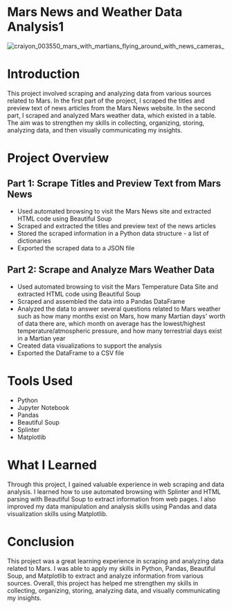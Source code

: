 # Mars News and Weather Data Analysis1
![craiyon_003550_mars_with_martians_flying_around_with_news_cameras_](https://user-images.githubusercontent.com/52866379/224894439-ee938a34-109c-4036-925a-19d68132c831.png)

# Introduction
This project involved scraping and analyzing data from various sources related to Mars. In the first part of the project, I scraped the titles and preview text of news articles from the Mars News website. In the second part, I scraped and analyzed Mars weather data, which existed in a table. The aim was to strengthen my skills in collecting, organizing, storing, analyzing data, and then visually communicating my insights.

# Project Overview
## Part 1: Scrape Titles and Preview Text from Mars News

* Used automated browsing to visit the Mars News site and extracted HTML code using Beautiful Soup
* Scraped and extracted the titles and preview text of the news articles
* Stored the scraped information in a Python data structure - a list of dictionaries
* Exported the scraped data to a JSON file

## Part 2: Scrape and Analyze Mars Weather Data
* Used automated browsing to visit the Mars Temperature Data Site and extracted HTML code using Beautiful Soup
* Scraped and assembled the data into a Pandas DataFrame
* Analyzed the data to answer several questions related to Mars weather such as how many months exist on Mars, how many Martian days' worth of data there are, which month on average has the lowest/highest temperature/atmospheric pressure, and how many terrestrial days exist in a Martian year
* Created data visualizations to support the analysis
* Exported the DataFrame to a CSV file

# Tools Used
* Python
* Jupyter Notebook
* Pandas
* Beautiful Soup
* Splinter
* Matplotlib

# What I Learned
Through this project, I gained valuable experience in web scraping and data analysis. I learned how to use automated browsing with Splinter and HTML parsing with Beautiful Soup to extract information from web pages. I also improved my data manipulation and analysis skills using Pandas and data visualization skills using Matplotlib.

# Conclusion
This project was a great learning experience in scraping and analyzing data related to Mars. I was able to apply my skills in Python, Pandas, Beautiful Soup, and Matplotlib to extract and analyze information from various sources. Overall, this project has helped me strengthen my skills in collecting, organizing, storing, analyzing data, and visually communicating my insights.

